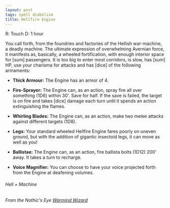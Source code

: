 ```yaml
---
layout: post
tags: spell diabolism
title: Hellfire Engine
---
```

R: Touch  D: 1 hour

You call forth, from the foundries and factories of the Hellish war-machine, a deadly machine. The ultimate expression of overwhelming Avernian force, it manifests as, basically, a wheeled fortification, with enough interior space for [sum] passengers. It is too big to enter most corridors, is slow, has [sum] HP, use your charisma for attacks and has [dice] of the following armaments: 

- **Thick Armour:** The Engine has an armor of 4.

- **Fire-Sprayer:** The Engine can, as an action, spray fire all over something (1D6) within 30'. Save for half. If the save is failed, the target is on fire and takes [dice] damage each turn until it spends an action extinguishing the flames.

- **Whirling Blades:** The Engine can, as an action, make two melee attacks against different targets (1D8).

- **Legs:** Your standard wheeled Hellfire Engine fares poorly on uneven ground, but with the addition of gigantic insectoid legs, it can move as well as you! 

- **Ballistae:** The Engine can, as an action, fire ballista bolts (1D12) 200' away. It takes a turn to recharge. 

- **Voice Magnifier:** You can choose to have your voice projected forth from the Engine at deafening volumes. 
    
###### Hell + Machine
###### From the Nothic's Eye [Warmind Wizard](https://nothicseye.blogspot.com/2021/12/if-your-enemy-is-of-choleric.html)
